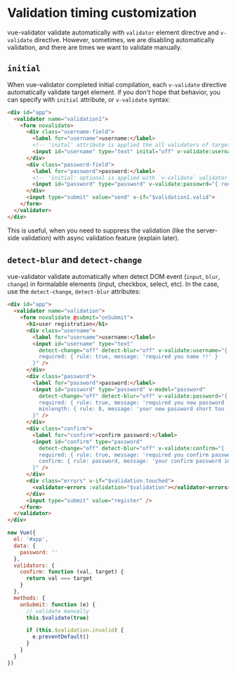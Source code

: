 # Validation timing customization

vue-validator validate automatically with `validator` element directive and `v-validate` directive. However, sometimes, we are disabling automatically validation, and there are times we want to validate manually.

## `initial`
When vue-validator completed initial compilation, each `v-validate` directive automatically validate target element. if you don't hope that behavior, you can specify with `initial` attribute, or  `v-validate` syntax:

```html
<div id="app">
  <validator name="validation1">
    <form novalidate>
      <div class="username-field">
        <label for="username">username:</label>
        <!-- 'inital' attribute is applied the all validators of target element (e.g. required, exist) -->
        <input id="username" type="text" inital="off" v-validate:username="['required', 'exist']">
      </div>
      <div class="password-field">
        <label for="password">password:</label>
        <!-- 'initial' optional is applied with `v-validate` validator (e.g. required only) -->
        <input id="password" type="password" v-validate:passowrd="{ required: { rule: true, initial: 'off' }, minlength: 8 }">
      </div>
      <input type="submit" value="send" v-if="$validation1.valid">
    </form>
  </validator>
</div>
```

This is useful, when you need to suppress the validation (like the server-side validation) with async validation feature (explain later).

## `detect-blur` and `detect-change`
vue-validator validate automatically when detect DOM event (`input`, `blur`, `change`) in formalable elements (input, checkbox, select, etc).  In the case, use the `detect-change`, `detect-blur` attributes:

```html
<div id="app">
  <validator name="validation">
    <form novalidate @submit="onSubmit">
      <h1>user registration</h1>
      <div class="username">
        <label for="username">username:</label>
        <input id="username" type="text" 
          detect-change="off" detect-blur="off" v-validate:username="{
          required: { rule: true, message: 'required you name !!' }
        }" />
      </div>
      <div class="password">
        <label for="password">password:</label>
        <input id="password" type="password" v-model="password" 
          detect-change="off" detect-blur="off" v-validate:password="{
          required: { rule: true, message: 'required you new password !!' },
          minlength: { rule: 8, message: 'your new password short too !!' }
        }" />
      </div>
      <div class="confirm">
        <label for="confirm">confirm password:</label>
        <input id="confirm" type="password" 
          detect-change="off" detect-blur="off" v-validate:confirm="{
          required: { rule: true, message: 'required you confirm password !!' },
          confirm: { rule: password, message: 'your confirm password incorrect !!' }
        }" />
      </div>
      <div class="errors" v-if="$validation.touched">
        <validator-errors :validation="$validation"></validator-errors>
      </div>
      <input type="submit" value="register" />
    </form>
  </validator>
</div>
```

```javascript
new Vue({
  el: '#app',
  data: {
    password: ''
  },
  validators: {
    confirm: function (val, target) {
      return val === target
    }
  },
  methods: {
    onSubmit: function (e) {
      // validate manually
      this.$validate(true)

      if (this.$validation.invalid) {
        e.preventDefault()
      }
    }
  }
})
```

